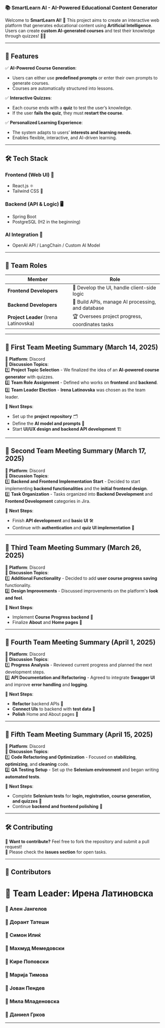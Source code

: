 ### **📚 SmartLearn AI - AI-Powered Educational Content Generator**

Welcome to **SmartLearn AI**! 🚀 This project aims to create an interactive web platform that generates educational content using **Artificial Intelligence**. Users can create **custom AI-generated courses** and test their knowledge through quizzes! 🧠✨

---  

## **🌟 Features**

✅ **AI-Powered Course Generation**:
- Users can either use **predefined prompts** or enter their own prompts to generate courses.
- Courses are automatically structured into lessons.

✅ **Interactive Quizzes**:
- Each course ends with a **quiz** to test the user’s knowledge.
- If the user **fails the quiz**, they must **restart the course**.

✅ **Personalized Learning Experience**:
- The system adapts to users’ **interests and learning needs**.
- Enables flexible, interactive, and AI-driven learning.

---  

## **🛠️ Tech Stack**

### **Frontend (Web UI) 🎨**
- React.js ⚛️
- Tailwind CSS 🎨

### **Backend (API & Logic) 🖥️**
- Spring Boot
- PostgreSQL (H2 in the beginning)

### **AI Integration 🤖**
- OpenAI API / LangChain / Custom AI Model

---  

## **📌 Team Roles**

| Member  | Role |
|---------|------|
| **Frontend Developers**  | 🎨 Develop the UI, handle client-side logic |
| **Backend Developers**  | 🔧 Build APIs, manage AI processing, and database |
| **Project Leader** (Irena Latinovska) | 🏆 Oversees project progress, coordinates tasks |

---  

## **📅 First Team Meeting Summary (March 14, 2025)**

📍 **Platform**: Discord  
📍 **Discussion Topics**:  
1️⃣ **Project Topic Selection** - We finalized the idea of an **AI-powered course generator** with quizzes.  
2️⃣ **Team Role Assignment** - Defined who works on **frontend** and **backend**.  
3️⃣ **Team Leader Election** - **Irena Latinovska** was chosen as the team leader.

🚀 **Next Steps**:
- Set up the **project repository** 🗂️
- Define the **AI model and prompts** 🧠
- Start **UI/UX design and backend API development** 🏗️

---

## **📅 Second Team Meeting Summary (March 17, 2025)**

📍 **Platform**: Discord  
📍 **Discussion Topics**:  
1️⃣ **Backend and Frontend Implementation Start** - Decided to start implementing **backend functionalities** and the **initial frontend design**.  
2️⃣ **Task Organization** - Tasks organized into **Backend Development** and **Frontend Development** categories in Jira.

🚀 **Next Steps**:
- Finish **API development** and **basic UI** 🛠️  
- Continue with **authentication** and **quiz UI implementation** 🎯

---

## **📅 Third Team Meeting Summary (March 26, 2025)**

📍 **Platform**: Discord  
📍 **Discussion Topics**:  
1️⃣ **Additional Functionality** - Decided to add **user course progress saving** functionality.  
2️⃣ **Design Improvements** - Discussed improvements on the platform's **look and feel**.

🚀 **Next Steps**:
- Implement **Course Progress backend** 🧠  
- Finalize **About** and **Home pages** 🎨

---

## **📅 Fourth Team Meeting Summary (April 1, 2025)**

📍 **Platform**: Discord  
📍 **Discussion Topics**:  
1️⃣ **Progress Analysis** - Reviewed current progress and planned the next development steps.  
2️⃣ **API Documentation and Refactoring** - Agreed to integrate **Swagger UI** and improve **error handling** and **logging**.

🚀 **Next Steps**:
- **Refactor** backend APIs 🔧  
- **Connect UIs** to backend with **test data** 🚀  
- **Polish** Home and About pages 🏡

---

## **📅 Fifth Team Meeting Summary (April 15, 2025)**

📍 **Platform**: Discord  
📍 **Discussion Topics**:  
1️⃣ **Code Refactoring and Optimization** - Focused on **stabilizing**, **optimizing**, and **cleaning** code.  
2️⃣ **QA Testing Setup** - Set up the **Selenium environment** and began writing **automated tests**.

🚀 **Next Steps**:
- Complete **Selenium tests** for **login, registration, course generation, and quizzes** 🧪  
- Continue **backend and frontend polishing** 🎯

---


## **🛠️ Contributing**

👥 **Want to contribute?** Feel free to fork the repository and submit a pull request!  
📌 Please check the **issues section** for open tasks.

---  

## **📄 Contributors**
# 📜 Team Leader: Ирена Латиновска
### 📜 Ален Јангелов
### 📜 Дорант Татеши
### 📜 Симон Илиќ    
### 📜 Махмуд Мемедовски
### 📜 Кире Поповски
### 📜 Марија Тимова
### 📜 Јован Пендев
### 📜 Мила Младеновска
### 📜 Даниел Грков

---
